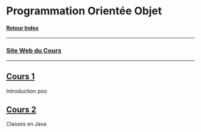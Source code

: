 # Programmation Orientée Objet

#### [Retour Index](../index.md)

---

### [Site Web du Cours](http://www.reveillere.fr/L3POO/)

---

## [Cours 1](./cours_1.md)
Introduction poo

## [Cours 2](./cours_2.md)
Classes en Java

